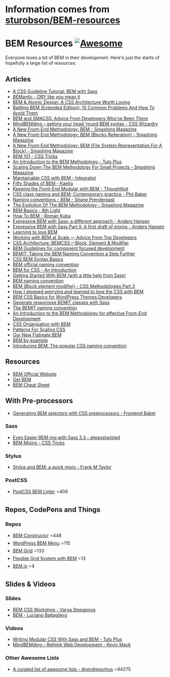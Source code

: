 # Information comes from [sturobson/BEM-resources](https://github.com/sturobson/BEM-resources)
# BEM Resources [![Awesome](https://cdn.rawgit.com/sindresorhus/awesome/d7305f38d29fed78fa85652e3a63e154dd8e8829/media/badge.svg)](https://github.com/sindresorhus/awesome)

Everyone loves a bit of BEM in their development. Here's just the starts of hopefully a large list of resources.

## Articles

- [A CSS Guideline Tutorial: BEM with Sass](https://assist-software.net/blog/css-guideline-tutorial-bem-sass)
- [BEMantic - DRY like you mean it](https://medium.com/@stowball/bemantic-dry-like-you-mean-it-133ea3843d98#.a2ivj7ny9)
- [BEM & Atomic Design: A CSS Architecture Worth Loving](https://www.lullabot.com/articles/bem-atomic-design-a-css-architecture-worth-loving)
- [Battling BEM (Extended Edition): 10 Common Problems And How To Avoid Them](https://www.smashingmagazine.com/2016/06/battling-bem-extended-edition-common-problems-and-how-to-avoid-them/)
- [BEM and SMACSS: Advice From Developers Who’ve Been There](http://www.sitepoint.com/bem-smacss-advice-from-developers/)
- [MindBEMding – getting your head ’round BEM syntax - CSS Wizardry](http://csswizardry.com/2013/01/mindbemding-getting-your-head-round-bem-syntax/)
- [A New Front-End Methodology: BEM - Smashing Magazine](https://www.smashingmagazine.com/2012/04/a-new-front-end-methodology-bem/)
- [A New Front-End Methodology: BEM (Blocks Reiteration) - Smashing Magazine](https://www.smashingmagazine.com/a-new-front-end-methodology-bem-blocks-reiteration/)
- [A New Front-End Methodology: BEM (File System Representation For A Block) - Smashing Magazine](https://www.smashingmagazine.com/front-end-methodology-bem-file-system-representation/)
- [BEM 101 - CSS Tricks](https://css-tricks.com/bem-101/)
- [An Introduction to the BEM Methodology - Tuts Plus](http://webdesign.tutsplus.com/articles/an-introduction-to-the-bem-methodology--cms-19403)
- [Scaling Down The BEM Methodology For Small Projects - Smashing Magazine](https://www.smashingmagazine.com/2014/07/bem-methodology-for-small-projects/)
- [Maintainable CSS with BEM - Integralist](http://www.integralist.co.uk/posts/bem.html)
- [Fifty Shades of BEM - Kaelig](http://blog.kaelig.fr/post/48196348743/fifty-shades-of-bem)
- [Keeping the Front-End Modular with BEM - Thoughtbot](https://robots.thoughtbot.com/keeping-the-frontend-modular-with-bem)
- [CSS class naming and BEM: Contemporary practice - Phil Baker](http://philbaker.me/2014/02/css-class-naming-and-bem-contemporary-practice/)
- [Naming conventions – BEM - Shane Prendergast](http://shaneprendergast.webknit.co.uk/css/naming-conventions-bem/)
- [The Evolution Of The BEM Methodology - Smashing Magazine](https://www.smashingmagazine.com/2013/02/the-history-of-the-bem-methodology/)
- [BEM Basics - 8th Light](http://blog.8thlight.com/nelsol-batalla/2014/08/01/bem-basics.html)
- [How To BEM - Roman Kuba](https://medium.com/@Codebryo/how-to-bem-4a55fa3cd429)
- [Expressive BEM with Sass: a different approach - Anders Hansen](http://codepen.io/andersschmidt/post/expressive-bem-with-sass-a-different-approach)
- [Expressive BEM with Sass Part II: A first draft of mixins - Anders Hansen](http://codepen.io/andersschmidt/post/expressive-bem-with-sass-part-ii-a-first-draft-of-mixins)
- [Learning to love BEM](http://mono.company/journal/frontend/learning-to-love-bem//)
- [Working with BEM at Scale — Advice From Top Developers](http://www.sitepoint.com/working-bem-scale-advice-top-developers/)
- [CSS Architecture: BEMCSS — Block, Element &  Modifier](https://medium.com/@mjtweaver/css-architecture-bemcss-block-element-modifier-e642bd0f4218)
- [BEM Guidelines for component focused development](http://www.joelambert.co.uk/article/bem-guidelines/)
- [BEMIT: Taking the BEM Naming Convention a Step Further](http://csswizardry.com/2015/08/bemit-taking-the-bem-naming-convention-a-step-further/)
- [CSS BEM Syntax Basics](https://coryrylan.com/blog/css-bem-syntax-basics)
- [BEM official naming convention](https://en.bem.info/method/naming-convention/)
- [BEM for CSS - An Introduction](http://www.gapintelligence.com/blog/2015/bem-for-css-an-introduction)
- [Getting Started With BEM (with a little help from Sass)](https://www.packtpub.com/books/content/getting-started-bem-little-help-sass/)
- [BEM naming convention](http://alexmuraro.me/posts/bem/)
- [BEM (Block element modifier) - CSS Methodologies Part 3](http://techblog.buyapowa.com/css/frontend/scss/sass/2015/10/07/css-methodologies-part-3.html)
- [How I stopped worrying and learned to love the CSS with BEM](http://www.theodo.fr/blog/2015/10/how-i-stopped-worrying-and-learned-to-love-the-css-with-bem/)
- [BEM CSS Basics for WordPress Themes Developers](https://ahmadawais.com/bem-css-basics-for-wordpress-themes-developers/)
- [Generate responsive BEMIT classes with Sass](http://codepen.io/craigmdennis/post/generate-responsive-bemit-classes-with-sass)
- [The BEMIT naming convention](http://www.jamesturneronline.net/beautifulweb/bemit-naming-convention.html)
- [An Introduction to the BEM Methodology for effective Front-End Development](http://4digits.net/blog/sass/introduction-to-bem.html)
- [CSS Organisation with BEM](http://www.blankmaker.com/css-organization-with-bem/)
- [Patterns For Scaling CSS](https://dominikpiatek.com/patterns-for-scaling-css/)
- [Our New Flatmate BEM](https://m.alphasights.com/our-new-flatmate-bem-15591204af04#.paldmaoyp)
- [BEM by example](https://seesparkbox.com/foundry/bem_by_example)
- [Introducing BEM: The popular CSS naming convention](https://assortment.io/posts/introducing-bem-css-naming-convention)

## Resources

- [BEM Official Website](https://en.bem.info/)
- [Get BEM](http://getbem.com/introduction/)
- [BEM Cheat Sheet](https://gist.github.com/ingdir/0b211b9253c376f9cfa5)

## With Pre-processors

- [Generating BEM selectors with CSS preprocessors - Frontend Babel](http://frontendbabel.info/articles/bem-with-css-preprocessors/)

### Sass
- [Even Easier BEM-ing with Sass 3.3 - alwaystwisted](http://alwaystwisted.com/articles/2014-02-27-even-easier-bem-ing-with-sass-33)
- [BEM Mixins - CSS Tricks](https://css-tricks.com/snippets/sass/bem-mixins/)

### Stylus
- [Stylus and BEM: a quick mixin - Frank M Taylor](http://blog.frankmtaylor.com/2014/07/16/stylus-and-bem-a-quick-mixin/)

### PostCSS

- [PostCSS BEM Linter](https://github.com/postcss/postcss-bem-linter) :star:406

## Repos, CodePens and Things

### Repos
- [BEM Constructor](https://github.com/danielguillan/bem-constructor) :star:448
- [WordPress BEM Menu](https://github.com/roikles/Wordpress-Bem-Menu) :star:115
- [BEM Grid](https://github.com/bem-incubator/bem-grid) :star:133
- [Flexible Grid System with BEM](https://github.com/flexiblegs/flexiblegs-bem) :star:13
- [BEM.js](https://github.com/maykinmedia/bem.js) :star:4

## Slides &amp; Videos

### Slides
- [BEM CSS Workshop - Varya Stepanova](http://varya.me/bem-css-workshop/)
- [BEM - Luciano Battagliero](https://speakerdeck.com/battaglr/bem)

### Videos
- [Writing Modular CSS With Sass and BEM - Tuts Plus](https://www.youtube.com/watch?v=WH4U4K5W8N8)
- [MindBEMding – Rethink Web Development - Kevin Mack](https://www.youtube.com/watch?v=vgg-NsKZaE4)


### Other Awesome Lists
- [A curated list of awesome lists - @sindresorhus](https://github.com/sindresorhus/awesome) :star:84275

